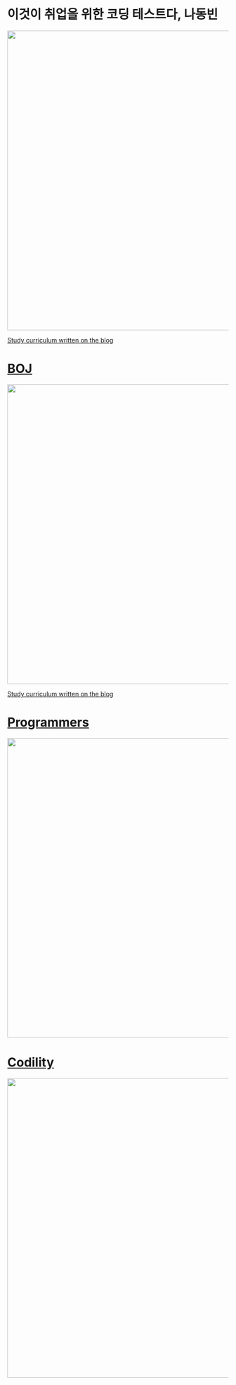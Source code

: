 # 이것이 취업을 위한 코딩 테스트다, 나동빈

<img width="680" src="https://user-images.githubusercontent.com/60697742/116173235-2b8b5400-a747-11eb-817c-58fd8269e02b.png">

[Study curriculum written on the blog](https://velog.io/@nezhitsya/series/코딩테스트)

# [BOJ](https://www.acmicpc.net)

<img width="680" src="https://user-images.githubusercontent.com/60697742/118939140-56ee1100-b98a-11eb-92cd-39b91c6cbb1e.png">

[Study curriculum written on the blog](https://velog.io/@nezhitsya/series/백준)

# [Programmers](https://programmers.co.kr/learn/challenges?tab=all_challenges)

<img width="680" src="https://user-images.githubusercontent.com/60697742/139793159-b456709e-25a6-4a3a-bd03-809a7f4a3e0c.png">

# [Codility]()

<img width="680" src="https://user-images.githubusercontent.com/60697742/142344286-aceac2c1-9875-4f4f-ab45-4eaca15fed2c.jpg">